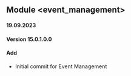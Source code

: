## Module <event_management>
#### 19.09.2023
#### Version 15.0.1.0.0
#### Add
- Initial commit for Event Management

